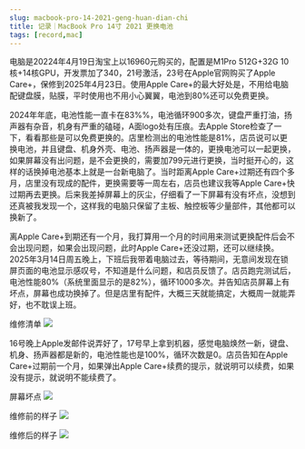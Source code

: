 ```yaml
---
slug: macbook-pro-14-2021-geng-huan-dian-chi
title: 记录｜MacBook Pro 14寸 2021 更换电池
tags: [record,mac]
---
```


电脑是20224年4月19日淘宝上以16960元购买的，配置是M1Pro 512G+32G 10核+14核GPU，开发票加了340，21号激活，23号在Apple官网购买了Apple Care+，保修到2025年4月23日。使用Apple Care+的最大好处是，不用给电脑配键盘膜，贴膜，平时使用也不用小心翼翼，电池到80%还可以免费更换。

<!-- truncate -->


2024年年底，电池性能一直卡在83%%，电池循环900多次，键盘严重打油，扬声器有杂音，机身有严重的磕碰，A面logo处有压痕。去Apple Store检查了一下，看看那些是可以免费更换的。店里检测出的电池性能是81%，店员说可以更换电池，并且键盘、机身外壳、电池、扬声器是一体的，更换电池可以一起更换，如果屏幕没有出问题，是不会更换的，需要加799元进行更换，当时挺开心的，这样的话换掉电池基本上就是一台新电脑了。当时距离Apple Care+过期还有四个多月，店里没有现成的配件，更换需要等一周左右，店员也建议我等Apple Care+快过期再去更换。后来我差掉屏幕上的灰尘，仔细看了一下屏幕有没有坏点，没想到还真被我发现一个，这样我的电脑只保留了主板、触控板等少量部件，其他都可以换新了。

离Apple Care+到期还有一个月，我打算用一个月的时间用来测试更换配件后会不会出现问题，如果会出现问题，此时Apple Care+还没过期，还可以继续换。2025年3月14日周五晚上，下班后我带着电脑过去，等待期间，无意间发现在锁屏页面的电池显示感叹号，不知道是什么问题，和店员反馈了。店员跑完测试后，电池性能80%（系统里面显示的是82%），循环1000多次。并告知店员屏幕上有坏点，屏幕也成功换掉了。但是店里有配件，大概三天就能搞定，大概周一就能弄好，也不耽误上班。

维修清单
![](https://oss.wuguipeng.com/image/2025/03/74e11448848cd58b85e968086adf6360f2d89415.png)

16号晚上Apple发邮件说弄好了，17号早上拿到机器，感觉电脑焕然一新，键盘、机身、扬声器都是新的，电池性能也是100%，循环次数是0。店员告知在Apple Care+过期前一个月，如果弹出Apple Care+续费的提示，就说明可以续费，如果没有提示，就说明不能续费了。

屏幕坏点
![](https://oss.wuguipeng.com/image/2025/03/34b94487bea2d5173fc8854faad08d09a0f12a57.png)


维修前的样子
![](https://oss.wuguipeng.com/image/2025/03/63a75c5a8cb51c7be5a36929dc03771c0ef7b8dc.jpeg)


维修后的样子
![](https://oss.wuguipeng.com/image/2025/03/b8e7cd5d4be030c516f8b3e6772b9d1eb9beb048.jpeg)
